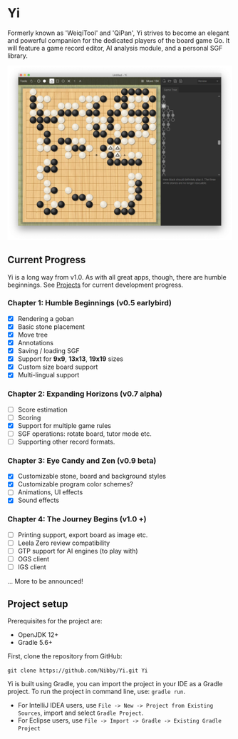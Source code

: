 # Yi
Formerly known as 'WeiqiTool' and 'QiPan', Yi strives to become an elegant and powerful companion for the dedicated players of the board game Go. It will feature a game record editor, AI analysis module, and a personal SGF library.

![Yi v0.1](screenshots/0_2.png)

## Current Progress
Yi is a long way from v1.0.
As with all great apps, though, there are humble beginnings.
See [Projects](https://github.com/Nibby/QiPan/projects) for current development progress.

### Chapter 1: Humble Beginnings (v0.5 earlybird)
- [X] Rendering a goban
- [x] Basic stone placement
- [x] Move tree
- [x] Annotations
- [x] Saving / loading SGF
- [x] Support for **9x9**, **13x13**, **19x19** sizes
- [x] Custom size board support
- [x] Multi-lingual support

### Chapter 2: Expanding Horizons (v0.7 alpha)
- [ ] Score estimation
- [ ] Scoring
- [x] Support for multiple game rules
- [ ] SGF operations: rotate board, tutor mode etc.
- [ ] Supporting other record formats.

### Chapter 3: Eye Candy and Zen (v0.9 beta)
- [x] Customizable stone, board and background styles
- [x] Customizable program color schemes?
- [ ] Animations, UI effects
- [x] Sound effects

### Chapter 4: The Journey Begins (v1.0 +)
- [ ] Printing support, export board as image etc.
- [ ] Leela Zero review compatibility
- [ ] GTP support for AI engines (to play with)
- [ ] OGS client
- [ ] IGS client

... More to be announced!

## Project setup
Prerequisites for the project are:
- OpenJDK 12+
- Gradle 5.6+

First, clone the repository from GitHub: 

`git clone https://github.com/Nibby/Yi.git Yi`

Yi is built using Gradle, you can import the project in your IDE as a Gradle project. To run the project in command line, use: `gradle run`.

- For IntelliJ IDEA users, use `File -> New -> Project from Existing Sources`, import and select `Gradle Project`.
- For Eclipse users, use `File -> Import -> Gradle -> Existing Gradle Project`
